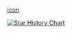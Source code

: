 [icon](https://ooo.0x0.ooo/2025/01/16/OGa226.th.jpg)




[![Star History Chart](https://api.star-history.com/svg?repos=tianhukj/c--&type=Date)](https://star-history.com/#tianhukj/c--&Date)
